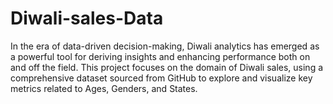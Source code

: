 # Diwali-sales-Data
In the era of data-driven decision-making, Diwali analytics has emerged as a powerful tool for deriving insights and enhancing performance both on and off the field. This project focuses on the domain of  Diwali sales, using a comprehensive dataset sourced from GitHub to explore and visualize key metrics related to Ages, Genders, and States.
